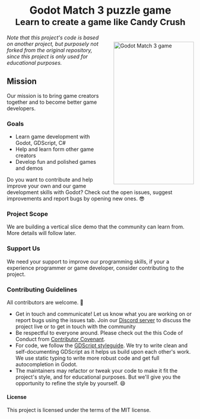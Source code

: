 <h1 align="center">
  Godot Match 3 puzzle game</br>
  <small>Learn to create a game like Candy Crush</small>
</h1>

<p>
<img style="margin: 20px 0px 0px 20px;" src="https://lh3.googleusercontent.com/swbWGfp3Dgswlw6pVPBA3uPghK6Q5KCkd6E539V5Mk97ZEUWsxNI1_L3ms11NIFIFA9sqmSvehoAHok0VFHjYEnGAF-fQ5RTkl1nONPoKe_0aqcpkwq0_q--RSEQKvODQd0xxpNP=w2400" alt="Godot Match 3 game" height="384" width="216" align='right'/>
</p>

*Note that this project's code is based on another project, but purposely not forked from the original repository, since this project is only used for educational purposes.*

## Mission
Our mission is to bring game creators together and to become better game developers.

### Goals
- Learn game development with Godot, GDScript, C#
- Help and learn form other game creators
- Develop fun and polished games and demos

Do you want to contribute and help improve your own and our game development skills with Godot? Check out the open issues, suggest improvements and report bugs by opening new ones. 😎

### Project Scope
We are building a vertical slice demo that the community can learn from. More details will follow later.

### Support Us
We need your support to improve our programming skills, if your a experience programmer or game developer, consider contributing to the project.

### Contributing Guidelines
All contributors are welcome. 🙂
- Get in touch and communicate! Let us know what you are working on or report bugs using the issues tab. Join our [Discord server](https://discord.gg/3MFE6UN) to discuss the project live or to get in touch with the community
- Be respectful to everyone around. Please check out the this Code of Conduct from [Contributor Covenant](https://www.contributor-covenant.org/version/1/4/code-of-conduct/).
- For code, we follow the [GDScript styleguide](http://docs.godotengine.org/en/latest/getting_started/scripting/gdscript/gdscript_styleguide.html). We try to write clean and self-documenting GDScript as it helps us build upon each other's work. We use static typing to write more robust code and get full autocompletion in Godot.
- The maintainers may refactor or tweak your code to make it fit the project's style, and for educational purposes. But we'll give you the opportunity to refine the style by yourself. 😄

#### License
This project is licensed under the terms of the MIT license.

